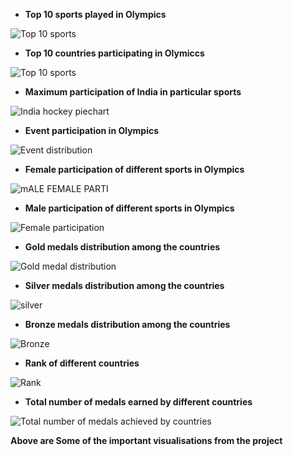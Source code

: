 - **Top 10 sports played in Olympics**

![Top 10 sports](https://user-images.githubusercontent.com/83538875/130906345-718592cc-e457-40b9-a4a6-9f2a169c33af.PNG)


- **Top 10 countries participating in Olymiccs**

![Top 10 sports](https://user-images.githubusercontent.com/83538875/130906110-2e951727-bcaa-4284-bfaa-c144840f5e1b.PNG)

- **Maximum participation of India in particular sports**

![India hockey piechart](https://user-images.githubusercontent.com/83538875/130906614-7e31a320-27a3-4002-801d-a535bcc3db65.PNG)

- **Event participation in Olympics**

![Event distribution](https://user-images.githubusercontent.com/83538875/130907002-6b4ed365-7c27-488c-b208-b9ae159badbc.PNG)

- **Female participation of different sports in Olympics**

![mALE FEMALE PARTI](https://user-images.githubusercontent.com/83538875/130907530-1122b936-110d-4127-bd99-3a947623dfdc.PNG)


- **Male participation of different sports in Olympics**

![Female participation](https://user-images.githubusercontent.com/83538875/130907194-b5016825-2497-4b6b-8beb-f0c36cb7cadf.PNG)

- **Gold medals distribution among the countries**

![Gold medal distribution](https://user-images.githubusercontent.com/83538875/130908038-5d027fcd-3293-4443-b6f1-0b2dc3131848.PNG)

- **Silver medals distribution among the countries**

![silver](https://user-images.githubusercontent.com/83538875/130908350-a1650419-3044-4dfc-9e51-b970757460fd.PNG)

- **Bronze medals distribution among the countries**

![Bronze](https://user-images.githubusercontent.com/83538875/130908485-29736b7c-eabe-4b31-8a3d-f1fe5fd81968.PNG)

- **Rank of different countries**

![Rank](https://user-images.githubusercontent.com/83538875/130908753-a83b4c36-2b83-4f41-8eee-211513223a6f.PNG)

- **Total number of medals earned by different countries**

![Total number of medals achieved by countries](https://user-images.githubusercontent.com/83538875/130908972-987bf0c4-a638-4b70-9929-b1e7a1d128a3.PNG)


**Above are Some of the important visualisations from the project**


